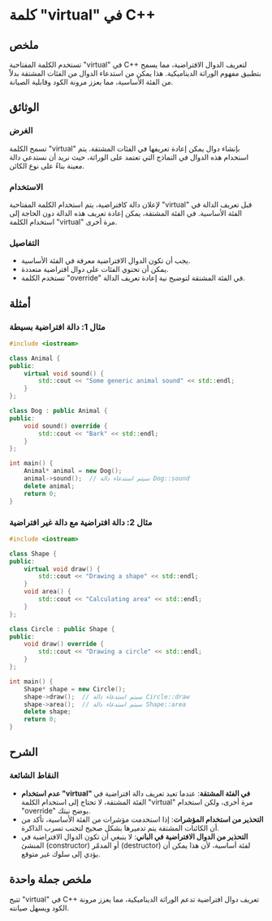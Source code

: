 <!--
Meta Description: # كلمة "virtual" في C++ ## ملخص تستخدم الكلمة المفتاحية "virtual" في C++ لتعريف الدوال الافتراضية، مما يسمح بتطبيق مفهوم الوراثة الديناميكية. هذا يمكن...
Meta Keywords: virtual, std, دالة, shape, الفئة
-->

# كلمة "virtual" في C++

## ملخص
تستخدم الكلمة المفتاحية "virtual" في C++ لتعريف الدوال الافتراضية، مما يسمح بتطبيق مفهوم الوراثة الديناميكية. هذا يمكن من استدعاء الدوال من الفئات المشتقة بدلاً من الفئة الأساسية، مما يعزز مرونة الكود وقابلية الصيانة.

## الوثائق
### الغرض
تسمح الكلمة "virtual" بإنشاء دوال يمكن إعادة تعريفها في الفئات المشتقة. يتم استخدام هذه الدوال في النماذج التي تعتمد على الوراثة، حيث نريد أن نستدعي دالة معينة بناءً على نوع الكائن.

### الاستخدام
لإعلان دالة كافتراضية، يتم استخدام الكلمة المفتاحية "virtual" قبل تعريف الدالة في الفئة الأساسية. في الفئة المشتقة، يمكن إعادة تعريف هذه الدالة دون الحاجة إلى استخدام الكلمة "virtual" مرة أخرى.

### التفاصيل
- يجب أن تكون الدوال الافتراضية معرفة في الفئة الأساسية.
- يمكن أن تحتوي الفئات على دوال افتراضية متعددة.
- تستخدم الكلمة "override" في الفئة المشتقة لتوضيح نية إعادة تعريف الدالة.

## أمثلة
### مثال 1: دالة افتراضية بسيطة
```cpp
#include <iostream>

class Animal {
public:
    virtual void sound() {
        std::cout << "Some generic animal sound" << std::endl;
    }
};

class Dog : public Animal {
public:
    void sound() override {
        std::cout << "Bark" << std::endl;
    }
};

int main() {
    Animal* animal = new Dog();
    animal->sound();  // سيتم استدعاء دالة Dog::sound
    delete animal;
    return 0;
}
```

### مثال 2: دالة افتراضية مع دالة غير افتراضية
```cpp
#include <iostream>

class Shape {
public:
    virtual void draw() {
        std::cout << "Drawing a shape" << std::endl;
    }
    void area() {
        std::cout << "Calculating area" << std::endl;
    }
};

class Circle : public Shape {
public:
    void draw() override {
        std::cout << "Drawing a circle" << std::endl;
    }
};

int main() {
    Shape* shape = new Circle();
    shape->draw();  // سيتم استدعاء دالة Circle::draw
    shape->area();  // سيتم استدعاء دالة Shape::area
    delete shape;
    return 0;
}
```

## الشرح
### النقاط الشائعة
- **عدم استخدام "virtual" في الفئة المشتقة**: عندما تعيد تعريف دالة افتراضية في الفئة المشتقة، لا تحتاج إلى استخدام الكلمة "virtual" مرة أخرى، ولكن استخدام "override" يوضح نيتك.
- **التحذير من استخدام المؤشرات**: إذا استخدمت مؤشرات من الفئة الأساسية، تأكد من أن الكائنات المشتقة يتم تدميرها بشكل صحيح لتجنب تسرب الذاكرة.
- **التحذير من الدوال الافتراضية في الباني**: لا ينبغي أن تكون الدوال الافتراضية في المنشئ (constructor) أو المدمّر (destructor) لفئة أساسية، لأن هذا يمكن أن يؤدي إلى سلوك غير متوقع.

## ملخص جملة واحدة
تتيح "virtual" في C++ تعريف دوال افتراضية تدعم الوراثة الديناميكية، مما يعزز مرونة الكود ويسهل صيانته.